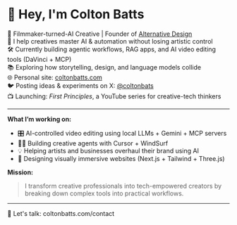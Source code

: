 # 👋 Hey, I'm Colton Batts

🎥 Filmmaker-turned-AI Creative | Founder of [Alternative Design](https://alternativedesign.io)  
🧠 I help creatives master AI & automation without losing artistic control  
🛠 Currently building agentic workflows, RAG apps, and AI video editing tools (DaVinci + MCP)  
📚 Exploring how storytelling, design, and language models collide  
🌐 Personal site: [coltonbatts.com](https://coltonbatts.com)  
🐦 Posting ideas & experiments on X: [@coltonbats](https://x.com/coltonbats)  
📺 Launching: *First Principles*, a YouTube series for creative-tech thinkers  

---

**What I’m working on:**
- 🎛️ AI-controlled video editing using local LLMs + Gemini + MCP servers  
- 🧙‍♂️ Building creative agents with Cursor + WindSurf  
- 💡 Helping artists and businesses overhaul their brand using AI  
- 🧱 Designing visually immersive websites (Next.js + Tailwind + Three.js)  

**Mission:**  
> I transform creative professionals into tech-empowered creators by breaking down complex tools into practical workflows.

---

💬 Let's talk: coltonbatts.com/contact  
